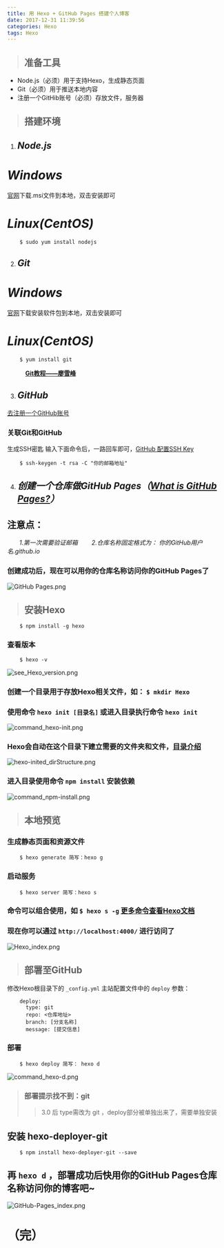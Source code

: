 ```yaml
---
title: 用 Hexo + GitHub Pages 搭建个人博客
date: 2017-12-31 11:39:56
categories: Hexo
tags: Hexo
---
```

> ## 准备工具

* Node.js（必须）用于支持Hexo，生成静态页面
* Git（必须）用于推送本地内容
* 注册一个GitHib账号（必须）存放文件，服务器

> ## 搭建环境

1. ## _Node.js_
# _Windows_
[官网](https://nodejs.org/en/download/)下载.msi文件到本地，双击安装即可
# _Linux(CentOS)_
```
	$ sudo yum install nodejs
```

2. ## _Git_
# _Windows_
[官网](https://git-scm.com/)下载安装软件包到本地，双击安装即可
# _Linux(CentOS)_ 
```
	$ yum install git
```
&emsp;&emsp;&emsp;__[Git教程——廖雪峰](https://www.liaoxuefeng.com/wiki/0013739516305929606dd18361248578c67b8067c8c017b000)__

3. ## _GitHub_
[去注册一个GitHub账号](https://github.com/join?source=header-home)
### 关联Git和GitHub
生成SSH密匙 输入下面命令后，一路回车即可，[GitHub 配置SSH Key](https://github.com/settings/keys)
```
	$ ssh-keygen -t rsa -C "你的邮箱地址"
```

4. ## _创建一个仓库做GitHub Pages（[What is GitHub Pages?](https://help.github.com/articles/what-is-github-pages/)）_
## 注意点：
&emsp;&emsp;_1.第一次需要验证邮箱_
&emsp;&emsp;_2.仓库名称固定格式为： 你的GitHub用户名.github.io_
### 创建成功后，现在可以用你的仓库名称访问你的GitHub Pages了
![GitHub Pages.png](/images/hexogithubbuildpersonalpage/call_GitHub-Pages.png)

> ## 安装Hexo

```
	$ npm install -g hexo
```
### 查看版本
```
	$ hexo -v
```
![see_Hexo_version.png](/images/hexogithubbuildpersonalpage/see_Hexo_version.png)
### 创建一个目录用于存放Hexo相关文件，如： ` $ mkdir Hexo ` 
### 使用命令 ` hexo init [目录名] ` 或进入目录执行命令 ` hexo init `
![command_hexo-init.png](/images/hexogithubbuildpersonalpage/command_hexo-init.png)
### Hexo会自动在这个目录下建立需要的文件夹和文件，[目录介绍](https://hexo.io/zh-cn/docs/setup.html)
![hexo-inited_dirStructure.png](/images/hexogithubbuildpersonalpage/hexo-inited_dirStructure.png)
### 进入目录使用命令 ` npm install ` 安装依赖
![command_npm-install.png](/images/hexogithubbuildpersonalpage/command_npm-install.png)

> ## 本地预览

### 生成静态页面和资源文件
```
	$ hexo generate	简写：hexo g
```
### 启动服务
```
	$ hexo server 简写：hexo s
```
### 命令可以组合使用，如 ` $ hexo s -g ` [更多命令查看Hexo文档](https://hexo.io/zh-cn/docs/index.html)
### 现在你可以通过 ` http://localhost:4000/ ` 进行访问了
![Hexo_index.png](/images/hexogithubbuildpersonalpage/Hexo_index.png)

> ## 部署至GitHub

修改Hexo根目录下的 ` _config.yml ` 主站配置文件中的 ` deploy ` 参数：
```
	deploy:
  	  type: git
  	  repo: <仓库地址>
  	  branch: [分支名称]
  	  message: [提交信息]
```
### 部署
```
	$ hexo deploy 简写： hexo d
```
![command_hexo-d.png](/images/hexogithubbuildpersonalpage/command_hexo-d.png)
> ### 部署提示找不到：git
>> 3.0 后 type需改为 git ，deploy部分被单独出来了，需要单独安装

## 安装 hexo-deployer-git
```
	$ npm install hexo-deployer-git --save
```
## 再 ` hexo d ` ，部署成功后快用你的GitHub Pages仓库名称访问你的博客吧~
![GitHub-Pages_index.png](/images/hexogithubbuildpersonalpage/GitHub-Pages_index.png)

（完）
=====